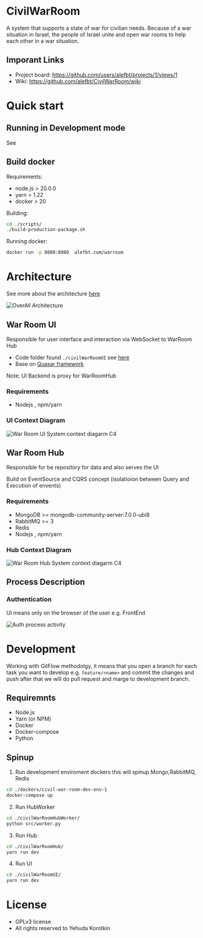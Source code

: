 # CivilWarRoom
A system that supports a state of war for civilian needs. Because of a war situation in Israel, the people of Israel unite and open war rooms to help each other in a war situation.

## Imporant Links
* Project board: https://github.com/users/alefbt/projects/1/views/1
* Wiki: https://github.com/alefbt/CivilWarRoom/wiki

# Quick start

## Running in Development mode
See 

## Build docker
Requirements:
* node.js  > 20.0.0
* yarn > 1.22
* docker > 20

Building:
```bash
cd ./scripts/
./build-production-package.sh
```

Running docker: 
```bash
docker run -p 8080:8080  alefbt.com/warroom
```

# Architecture
See more about the architecture [here](./docs/architecture/README.md)

![OverAll Architecture](./docs/architecture/images/OverAllArchitecture.png)

## War Room UI
Responsible for user interface and interaction via WebSocket to WarRoom Hub

* Code folder found `./civilWarRoomUI` see [here](./civilWarRoomUI/README.md)
* Base on [Quasar framework](https://quasar.dev/)

Note: UI Backend is proxy for WarRoomHub

### Requirements
* Nodejs , npm/yarn

### UI Context Diagram
![War Room UI System context diagarm C4](./docs/architecture/images/C4%20WarRoom%20-%20UI%20syscon.png)


## War Room Hub
Responsible for be repository for data
and also serves the UI

Build on EventSource and CQRS concept (isolatioion between Query and Execution of envents)

### Requirements
* MongoDB >= mongodb-community-server:7.0.0-ubi8
* RabbitMQ >= 3
* Redis
* Nodejs , npm/yarn

### Hub Context Diagram
![War Room Hub System context diagarm C4](./docs/architecture/images/C4%20WarRoom%20-%20Hub%20syscon.png)



## Process Description
### Authentication
UI means only on the browser of the user e.g. FrontEnd

![Auth process activity](./docs/architecture/images/Auth%20Process%20Activity.png)

# Development
Working with GitFlow methodolgy, it means that you open a branch for each task you want to develop e.g. `feature/<name>` and commit the changes and push after that we will do pull request and marge to development branch.


## Requiremnts
* Node.js
* Yarn (or NPM)
* Docker
* Docker-compose
* Python

## Spinup
1. Run development enviroment dockers this will spinup Mongo,RabbitMQ, Redis
```bash
cd ./dockers/civil-war-room-dev-env-1
docker-compose up 
```

2. Run HubWorker
```bash
cd ./civilWarRoomHubWorker/
python src/worker.py
```

3. Run Hub
```bash
cd ./civilWarRoomHub/
yarn run dev
```

4. Run UI
```bash
cd ./civilWarRoomUI/
yarn run dev
```

# License
* GPLv3 license
* All rights reserved to Yehuda Korotkin